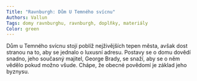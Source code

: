 ```yaml
---
Title: "Ravnburgh: Dům U Temného svícnu"
Authors: Vallun
Tags: domy ravnburghu, ravnburgh, doplňky, materiály
Color: green
---
```

Dům u Temného svícnu stojí poblíž nejživějších
tepen města, avšak dost stranou na to, aby se
jednalo o luxusní adresu. Postavy se o domu dovědí
snadno, jeho současný majitel, George Brady,
se snaží, aby se o něm vědělo pokud možno
všude. Chápe, že obecné povědomí je základ
jeho byznysu.
